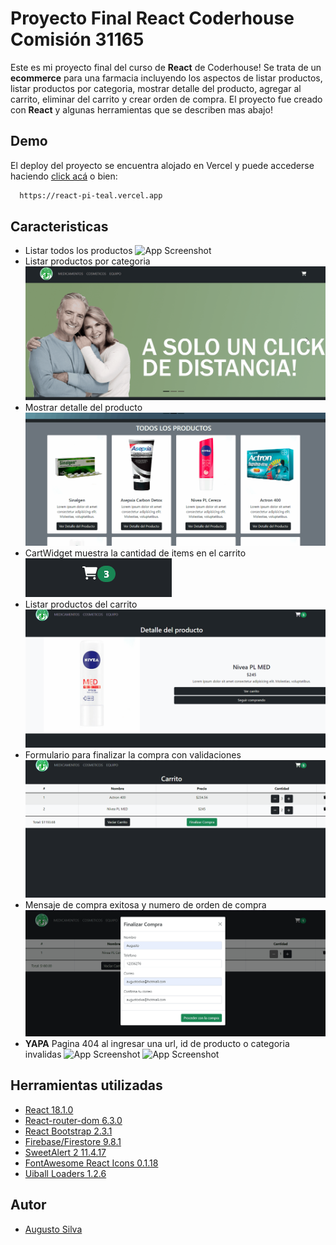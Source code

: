 
# Proyecto Final React Coderhouse Comisión 31165

Este es mi proyecto final del curso de **React** de Coderhouse!
Se trata de un **ecommerce** para una farmacia incluyendo los aspectos de
listar productos, listar productos por categoria, mostrar detalle del producto,
agregar al carrito, eliminar del carrito y crear orden de compra.
El proyecto fue creado con **React** y algunas herramientas que se describen mas abajo!


## Demo

El deploy del proyecto se encuentra alojado en Vercel
y puede accederse haciendo [click acá](https://react-pi-teal.vercel.app) o bien:

```bash
  https://react-pi-teal.vercel.app
```


## Caracteristicas

- Listar todos los productos
    ![App Screenshot](./src/img/listAll.gif)
- Listar productos por categoria
    ![App Screenshot](./src/img/listCategory.gif)
- Mostrar detalle del producto
    ![App Screenshot](./src/img/detail.gif)
- CartWidget muestra la cantidad de items en el carrito
    ![App Screenshot](./src/img/cartWidget.gif)
- Listar productos del carrito
    ![App Screenshot](./src/img/cart.gif)
- Formulario para finalizar la compra con validaciones
    ![App Screenshot](./src/img/cartForm.gif)
- Mensaje de compra exitosa y numero de orden de compra
    ![App Screenshot](./src/img/cartPurchase.gif)
- **YAPA** Pagina 404 al ingresar una url, id de producto o categoria invalidas
    ![App Screenshot](./src/img/category404) ![App Screenshot](./src/img/product404)

## Herramientas utilizadas

- [React 18.1.0](https://www.npmjs.com/package/react)
- [React-router-dom 6.3.0](https://www.npmjs.com/package/react-router-dom)
- [React Bootstrap 2.3.1](https://www.npmjs.com/package/react-bootstrap)
- [Firebase/Firestore 9.8.1](https://www.npmjs.com/package/firebase)
- [SweetAlert 2 11.4.17](https://www.npmjs.com/package/sweetalert2)
- [FontAwesome React Icons 0.1.18](https://www.npmjs.com/package/@fortawesome/react-fontawesome)
- [Uiball Loaders 1.2.6](https://www.npmjs.com/package/@uiball/loaders)

## Autor

- [Augusto Silva](https://www.github.com/ozkavosh)

